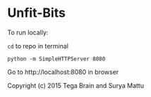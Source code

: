 Unfit-Bits
==============

To run locally:

`cd` to repo in terminal

`python -m SimpleHTTPServer 8080`

Go to http://localhost:8080 in browser

Copyright (c) 2015 Tega Brain and Surya Mattu

